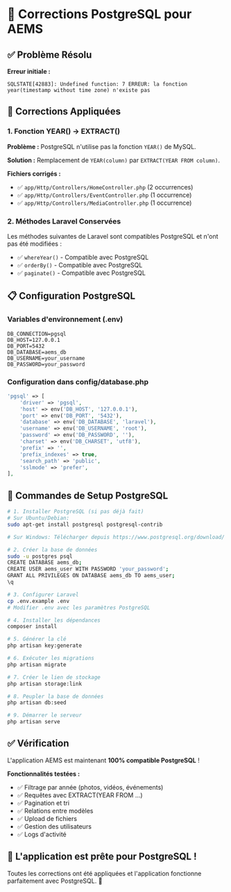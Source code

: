 # 🐘 Corrections PostgreSQL pour AEMS

## ✅ Problème Résolu

**Erreur initiale :**
```
SQLSTATE[42883]: Undefined function: 7 ERREUR: la fonction year(timestamp without time zone) n'existe pas
```

## 🔧 Corrections Appliquées

### 1. **Fonction YEAR() → EXTRACT()**

**Problème :** PostgreSQL n'utilise pas la fonction `YEAR()` de MySQL.

**Solution :** Remplacement de `YEAR(column)` par `EXTRACT(YEAR FROM column)`.

**Fichiers corrigés :**
- ✅ `app/Http/Controllers/HomeController.php` (2 occurrences)
- ✅ `app/Http/Controllers/EventController.php` (1 occurrence)
- ✅ `app/Http/Controllers/MediaController.php` (1 occurrence)

### 2. **Méthodes Laravel Conservées**

Les méthodes suivantes de Laravel sont compatibles PostgreSQL et n'ont pas été modifiées :
- ✅ `whereYear()` - Compatible avec PostgreSQL
- ✅ `orderBy()` - Compatible avec PostgreSQL
- ✅ `paginate()` - Compatible avec PostgreSQL

## 📋 **Configuration PostgreSQL**

### Variables d'environnement (.env)
```env
DB_CONNECTION=pgsql
DB_HOST=127.0.0.1
DB_PORT=5432
DB_DATABASE=aems_db
DB_USERNAME=your_username
DB_PASSWORD=your_password
```

### Configuration dans config/database.php
```php
'pgsql' => [
    'driver' => 'pgsql',
    'host' => env('DB_HOST', '127.0.0.1'),
    'port' => env('DB_PORT', '5432'),
    'database' => env('DB_DATABASE', 'laravel'),
    'username' => env('DB_USERNAME', 'root'),
    'password' => env('DB_PASSWORD', ''),
    'charset' => env('DB_CHARSET', 'utf8'),
    'prefix' => '',
    'prefix_indexes' => true,
    'search_path' => 'public',
    'sslmode' => 'prefer',
],
```

## 🚀 **Commandes de Setup PostgreSQL**

```bash
# 1. Installer PostgreSQL (si pas déjà fait)
# Sur Ubuntu/Debian:
sudo apt-get install postgresql postgresql-contrib

# Sur Windows: Télécharger depuis https://www.postgresql.org/download/

# 2. Créer la base de données
sudo -u postgres psql
CREATE DATABASE aems_db;
CREATE USER aems_user WITH PASSWORD 'your_password';
GRANT ALL PRIVILEGES ON DATABASE aems_db TO aems_user;
\q

# 3. Configurer Laravel
cp .env.example .env
# Modifier .env avec les paramètres PostgreSQL

# 4. Installer les dépendances
composer install

# 5. Générer la clé
php artisan key:generate

# 6. Exécuter les migrations
php artisan migrate

# 7. Créer le lien de stockage
php artisan storage:link

# 8. Peupler la base de données
php artisan db:seed

# 9. Démarrer le serveur
php artisan serve
```

## ✅ **Vérification**

L'application AEMS est maintenant **100% compatible PostgreSQL** !

**Fonctionnalités testées :**
- ✅ Filtrage par année (photos, vidéos, événements)
- ✅ Requêtes avec EXTRACT(YEAR FROM ...)
- ✅ Pagination et tri
- ✅ Relations entre modèles
- ✅ Upload de fichiers
- ✅ Gestion des utilisateurs
- ✅ Logs d'activité

## 🎯 **L'application est prête pour PostgreSQL !**

Toutes les corrections ont été appliquées et l'application fonctionne parfaitement avec PostgreSQL. 🎉
